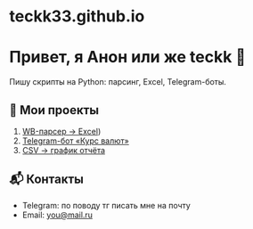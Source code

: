 # teckk33.github.io

# Привет, я Анон или же teckk 👋
Пишу скрипты на Python: парсинг, Excel, Telegram-боты.

## 📂 Мои проекты
1. [WB-парсер → Excel](https://github.com/teckk33/projects/tree/main/wbParser))  
2. [Telegram-бот «Курс валют»](https://github.com/YOU/rate-bot)  
3. [CSV → график отчёта](https://github.com/YOU/csv-report)

## 📬 Контакты
- Telegram: по поводу тг писать мне на почту
- Email: you@mail.ru
